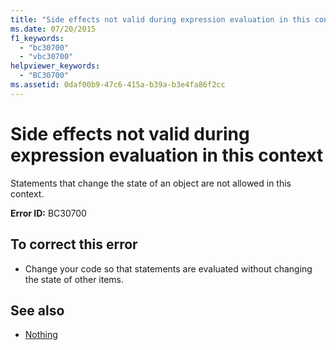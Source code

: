 ```yaml
---
title: "Side effects not valid during expression evaluation in this context"
ms.date: 07/20/2015
f1_keywords: 
  - "bc30700"
  - "vbc30700"
helpviewer_keywords: 
  - "BC30700"
ms.assetid: 0daf00b9-47c6-415a-b39a-b3e4fa86f2cc
---
```

# Side effects not valid during expression evaluation in this context
Statements that change the state of an object are not allowed in this context.  
  
 **Error ID:** BC30700  
  
## To correct this error  
  
-   Change your code so that statements are evaluated without changing the state of other items.  
  
## See also
- [Nothing](../../visual-basic/language-reference/nothing.md)
